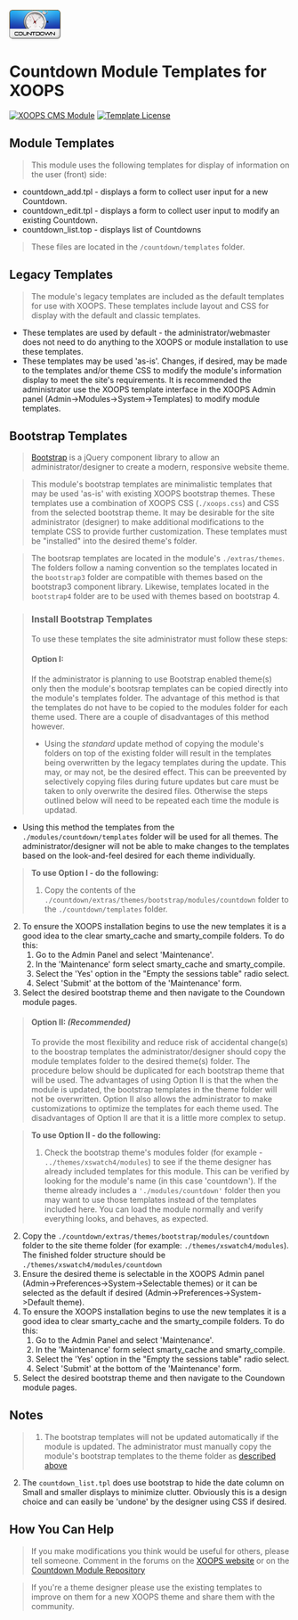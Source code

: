 ![Countdown Module](../assets/images/logoModule.png)
# Countdown Module Templates for XOOPS
[![XOOPS CMS Module](https://img.shields.io/badge/XOOPS%20CMS-Module-blue.svg)](https://xoops.org)
[![Template License](https://img.shields.io/badge/license-CC%20BY-yellowgreen.svg?style=flat)](https://creativecommons.org/licenses/by/4.0/legalcode)

## Module Templates
> This module uses the following templates for display of information on the user (front) side:
* countdown_add.tpl - displays a form to collect user input for a new Countdown.
* countdown_edit.tpl - displays a form to collect user input to modify an existing Countdown.
* countdown_list.top - displays list of Countdowns

> These files are located in the ``/countdown/templates`` folder.

## Legacy Templates
> The module's legacy templates are included as the default templates for use with XOOPS. These templates include layout and CSS for display with the default and classic templates.
* These templates are used by default - the administrator/webmaster does not need to do anything to the XOOPS or module installation to use these templates.
* These templates may be used 'as-is'. Changes, if desired, may be made to the templates and/or theme CSS to modify the module's information display to meet the site's requirements. It is recommended the administrator use the XOOPS template interface in the XOOPS Admin panel (Admin->Modules->System->Templates) to modify module templates.

## Bootstrap Templates
> [Bootstrap](https://getbootstrap.com) is a jQuery component library to allow an administrator/designer to create a modern, responsive website theme.
  
> This module's bootstrap templates are minimalistic templates that may be used 'as-is' with existing XOOPS bootstrap themes. These templates use a combination of XOOPS CSS (``./xoops.css``) and CSS from the selected bootstrap theme. It may be desirable for the site administrator (designer) to make additional modifications to the template CSS to provide further customization. These templates must be "installed" into the desired theme's folder.

>The bootsrap templates are located in the module's `./extras/themes`. The folders follow a naming convention so the templates located in the `bootstrap3` folder are compatible with themes based on the bootstrap3 component library. Likewise, templates located in the `bootstrap4` folder are to be used with themes based on bootstrap 4.

>### Install Bootstrap Templates
>To use these templates the site administrator must follow these steps:
>#### Option I:
> If the administrator is planning to use Bootstrap enabled theme(s) only then the module's bootsrap templates can be copied directly into the module's templates folder. The advantage of this method is that the templates do not have to be copied to the modules folder for each theme used. There are a couple of disadvantages of this method however.
>* Using the <i>standard</i> update method of copying the module's folders on top of the existing folder will result in the templates being overwritten by the legacy templates during the update. This may, or may not, be the desired effect. This can be preevented by selectively copying files during future updates but care must be taken to only overwrite the desired files. Otherwise the steps outlined below will need to be repeated each time the module is updatad.
* Using this method the templates from the ``./modules/countdown/templates`` folder will be used for all themes. The administrator/designer will not be able to make changes to the templates based on the look-and-feel desired for each theme individually.
   
>__To use Option I - do the following:__
>1. Copy the contents of the `./countdown/extras/themes/bootstrap/modules/countdown` folder to the `./countdown/templates` folder.
2. To ensure the XOOPS installation begins to use the new templates it is a good idea to the clear smarty_cache and smarty_compile folders. To do this:
    1. Go to the Admin Panel and select 'Maintenance'.
    2. In the 'Maintenance' form select smarty_cache and smarty_compile.
    3. Select the 'Yes' option in the "Empty the sessions table" radio select.
    4. Select 'Submit' at the bottom of the 'Maintenance' form. 
3. Select the desired bootstrap theme and then navigate to the Coundown module pages.

>#### Option II: <i>(Recommended)</i>
> To provide the most flexibility and reduce risk of accidental change(s) to the boostrap templates the administrator/designer should copy the module templates folder to the desired theme(s) folder. The procedure below should be duplicated for each bootstrap theme that will be used. The advantages of using Option II is that the when the module is updated, the bootstrap templates in the theme folder will not be overwritten. Option II also allows the administrator to make customizations to optimize the templates for each theme used. The disadvantages of Option II are that it is a little more complex to setup.
 
>__To use Option II - do the following:__
> 1. Check the bootstrap theme's modules folder (for example - ``../themes/xswatch4/modules``) to see if the theme designer has already included templates for this module. This can be verified by looking for the module's name (in this case 'countdown'). If the theme already includes a ``'./modules/countdown'`` folder then you may want to use those templates instead of the templates included here. You can load the module normally and verify everything looks, and behaves, as expected.
2. Copy the ``./countdown/extras/themes/bootstrap/modules/countdown`` folder to the site theme folder (for example: ``./themes/xswatch4/modules``). The finished folder structure should be ``./themes/xswatch4/modules/countdown``
3. Ensure the desired theme is selectable in the XOOPS Admin panel (Admin->Preferences->System->Selectable themes) or it can be selected as the default if desired (Admin->Preferences->System->Default theme).
4. To ensure the XOOPS installation begins to use the new templates it is a good idea to clear smarty_cache and the smarty_compile folders. To do this:
    1. Go to the Admin Panel and select 'Maintenance'.
    2. In the 'Maintenance' form select smarty_cache and smarty_compile.
    3. Select the 'Yes' option in the "Empty the sessions table" radio select.
    4. Select 'Submit' at the bottom of the 'Maintenance' form. 
4. Select the desired bootstrap theme and then navigate to the Coundown module pages.

## Notes
>1. The bootstrap templates will not be updated automatically if the module is updated. The administrator must manually copy the module's bootstrap templates to the theme folder as [described above](#install-bootstrap-templates)
2. The `countdown_list.tpl` does use bootstrap to hide the date column on Small and smaller displays to minimize clutter. Obviously this is a design choice and can easily be 'undone' by the designer using CSS if desired.  

## How You Can Help
> If you make modifications you think would be useful for others, please tell someone. Comment in the forums on the [XOOPS website](https://xoops.org) or on the [Countdown Module Repository](https://github.com/XoopsModules25x/countdown) 

> If you're a theme designer please use the existing templates to improve on them for a new XOOPS theme and share them with the community.
